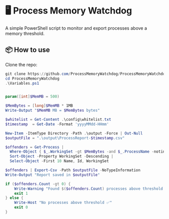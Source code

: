 # 🖥️ Process Memory Watchdog

A simple PowerShell script to monitor and export processes above a memory threshold.

## 📦 How to use

Clone the repo:
```powershell
git clone https://github.com/ProcessMemoryWatchdog/ProcessMemoryWatchdog.git
cd ProcessMemoryWatchdog
.\Variables.ps1
```
```powershell

param([int]$MemMB = 500)

$MemBytes = [long]$MemMB * 1MB
Write-Output "$MemMB MB = $MemBytes bytes"

$whitelist = Get-Content .\config\whitelist.txt
$timestamp  = Get-Date -Format 'yyyyMMdd-HHmm'

New-Item -ItemType Directory -Path .\output -Force | Out-Null
$outputFile = ".\output\ProcessReport-$timestamp.csv"

$offenders = Get-Process |
  Where-Object { $_.WorkingSet -gt $MemBytes -and $_.ProcessName -notin $whitelist } |
  Sort-Object -Property WorkingSet -Descending |
  Select-Object -First 10 Name, Id, WorkingSet

$offenders | Export-Csv -Path $outputFile -NoTypeInformation
Write-Output "Report saved in $outputFile"    

if ($offenders.Count -gt 0) {      
    Write-Warning "Found $($offenders.Count) processes above threshold!"
    exit 1
} else {
    Write-Host "No processes above threshold ✅"
    exit 0
}
``` 
